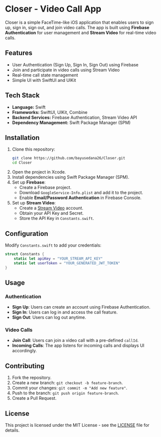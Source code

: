 # Closer - Video Call App

Closer is a simple FaceTime-like iOS application that enables users to sign up, sign in, sign out, and join video calls. The app is built using **Firebase Authentication** for user management and **Stream Video** for real-time video calls.

## Features
- User Authentication (Sign Up, Sign In, Sign Out) using Firebase
- Join and participate in video calls using Stream Video
- Real-time call state management
- Simple UI with SwiftUI and UIKit

## Tech Stack
- **Language:** Swift
- **Frameworks:** SwiftUI, UIKit, Combine
- **Backend Services:** Firebase Authentication, Stream Video API
- **Dependency Management:** Swift Package Manager (SPM)

## Installation
1. Clone this repository:
   ```sh
   git clone https://github.com/bayusedana26/Closer.git
   cd Closer
   ```
2. Open the project in Xcode.
3. Install dependencies using Swift Package Manager (SPM).
4. Set up **Firebase**:
   - Create a Firebase project.
   - Download `GoogleService-Info.plist` and add it to the project.
   - Enable **Email/Password Authentication** in Firebase Console.
5. Set up **Stream Video**:
   - Create a [Stream Video](https://getstream.io/video/) account.
   - Obtain your API Key and Secret.
   - Store the API Key in `Constants.swift`.

## Configuration
Modify `Constants.swift` to add your credentials:
```swift
struct Constants {
    static let apiKey = "YOUR_STREAM_API_KEY"
    static let userToken = "YOUR_GENERATED_JWT_TOKEN"
}
```

## Usage
### Authentication
- **Sign Up**: Users can create an account using Firebase Authentication.
- **Sign In**: Users can log in and access the call feature.
- **Sign Out**: Users can log out anytime.

### Video Calls
- **Join Call**: Users can join a video call with a pre-defined `callId`.
- **Incoming Calls**: The app listens for incoming calls and displays UI accordingly.

## Contributing
1. Fork the repository.
2. Create a new branch: `git checkout -b feature-branch`.
3. Commit your changes: `git commit -m "Add new feature"`.
4. Push to the branch: `git push origin feature-branch`.
5. Create a Pull Request.

## License
This project is licensed under the MIT License - see the [LICENSE](LICENSE) file for details.
